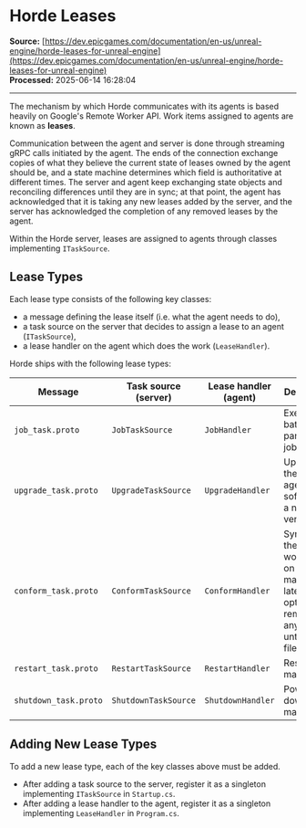 # Horde Leases

**Source:** [https://dev.epicgames.com/documentation/en-us/unreal-engine/horde-leases-for-unreal-engine](https://dev.epicgames.com/documentation/en-us/unreal-engine/horde-leases-for-unreal-engine)  
**Processed:** 2025-06-14 16:28:04

---

The mechanism by which Horde communicates with its agents is based heavily on Google's Remote Worker API. Work items assigned to agents are known as **leases**.

Communication between the agent and server is done through streaming gRPC calls initiated by the agent. The ends of the connection exchange copies of what they believe the current state of leases owned by the agent should be, and a state machine determines which field is authoritative at different times. The server and agent keep exchanging state objects and reconciling differences until they are in sync; at that point, the agent has acknowledged that it is taking any new leases added by the server, and the server has acknowledged the completion of any removed leases by the agent.

Within the Horde server, leases are assigned to agents through classes implementing `ITaskSource`.

## Lease Types

Each lease type consists of the following key classes:

-   a message defining the lease itself (i.e. what the agent needs to do),
-   a task source on the server that decides to assign a lease to an agent (`ITaskSource`),
-   a lease handler on the agent which does the work (`LeaseHandler`).

Horde ships with the following lease types:

| Message | Task source (server) | Lease handler (agent) | Description |
| --- | --- | --- | --- |
| `job_task.proto` | `JobTaskSource` | `JobHandler` | Executes a batch as part of a CI job. |
| `upgrade_task.proto` | `UpgradeTaskSource` | `UpgradeHandler` | Upgrades the Horde agent software to a newer version. |
| `conform_task.proto` | `ConformTaskSource` | `ConformHandler` | Syncs all the workspaces on a machine to latest and optionally removes any untracked files. |
| `restart_task.proto` | `RestartTaskSource` | `RestartHandler` | Restarts the machine. |
| `shutdown_task.proto` | `ShutdownTaskSource` | `ShutdownHandler` | Powers down the machine. |

## Adding New Lease Types

To add a new lease type, each of the key classes above must be added.

-   After adding a task source to the server, register it as a singleton implementing `ITaskSource` in `Startup.cs`.
-   After adding a lease handler to the agent, register it as a singleton implementing `LeaseHandler` in `Program.cs`.